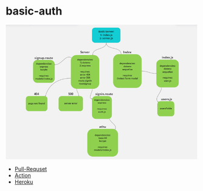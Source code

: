 # basic-auth
![basic-athu](./basic-athu.PNG)


* [Pull-Requset](https://github.com/MohammedAlDahleh/basic-auth/pull/6)<br>
* [Action](https://github.com/MohammedAlDahleh/basic-auth/actions)<br>
* [Heroku](https://mohammedbasic-auth.herokuapp.com/)<br>
